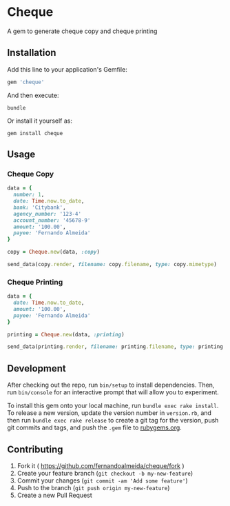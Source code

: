 # Cheque

A gem to generate cheque copy and cheque printing

## Installation

Add this line to your application's Gemfile:

```ruby
gem 'cheque'
```

And then execute:

    bundle

Or install it yourself as:

    gem install cheque

## Usage

### Cheque Copy

```ruby
data = {
  number: 1,
  date: Time.now.to_date,
  bank: 'Citybank',
  agency_number: '123-4'
  account_number: '45678-9'
  amount: '100.00',
  payee: 'Fernando Almeida'
}

copy = Cheque.new(data, :copy)

send_data(copy.render, filename: copy.filename, type: copy.mimetype)
```

### Cheque Printing

```ruby
data = {
  date: Time.now.to_date,
  amount: '100.00',
  payee: 'Fernando Almeida'
}

printing = Cheque.new(data, :printing)

send_data(printing.render, filename: printing.filename, type: printing.mimetype)
```

## Development

After checking out the repo, run `bin/setup` to install dependencies. Then, run `bin/console` for an interactive prompt that will allow you to experiment. 

To install this gem onto your local machine, run `bundle exec rake install`. To release a new version, update the version number in `version.rb`, and then run `bundle exec rake release` to create a git tag for the version, push git commits and tags, and push the `.gem` file to [rubygems.org](https://rubygems.org).

## Contributing

1. Fork it ( https://github.com/fernandoalmeida/cheque/fork )
2. Create your feature branch (`git checkout -b my-new-feature`)
3. Commit your changes (`git commit -am 'Add some feature'`)
4. Push to the branch (`git push origin my-new-feature`)
5. Create a new Pull Request
